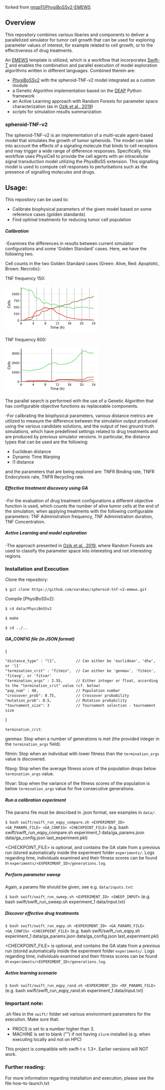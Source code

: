 forked from [migp11/PhysiBoSSv2-EMEWS](https://github.com/migp11/PhysiBoSSv2-EMEWS)

Overview
-----------------------
This repository combines various libaries and components to deliver a parallelized simulator for tumor cell growth that can be used for exploring parameter values of interest, for example related to cell growth, or to the effectiveness of drug treatments.

An [EMEWS](https://emews.github.io) template is utilized, which is a workflow that incorporates [Swift-T](http://swift-lang.org/Swift-T/) and enables the combination and parallel execution of model exploration algorithms written in different languages. 
Combined therein are:
* [PhysiBoSSv2](https://github.com/bsc-life/PhysiBoSSv2) with the spheroid-TNF-v2 model integrated as a custom module
* a Genetic Algorithm implementation based on the [DEAP](https://deap.readthedocs.io/en/master/) Python framework
* an Active Learning approach with Random Forests for parameter space characterization (as in [Ozik et al., 2019](https://pubs.rsc.org/en/content/articlepdf/2019/me/c9me00036d))
* scripts for simulation results summarization

### spheroid-TNF-v2
The spheroid-TNF-v2 is an implementation of a multi-scale agent-based model that simulates the growth of tumor spheroids. The model can take into account the effects of a signaling molecule that binds to cell receptors and may trigger a wide range of difference responses.
Specifically, this workflow uses PhysiCell to provide the cell agents with an intracellular signal transduction model utilizing the PhysiBoSS extension. This signalling model is used to compute cell responses to perturbations such as the presence of signalling molecules and drugs.

Usage:
-----------------------
This repository can be used to:
* Calibrate biophysical parameters of the given model based on some reference cases (golden standards)
* Find optimal treatments for reducing tumor cell population

##### Calibration
-Examines the differences in results between current simulator configurations and some 'Golden Standard' cases.
Here, we have the following two.

Cell counts in the two Golden Standard cases (Green: Alive, Red: Apoptotic, Brown: Necrotic):

TNF frequency 150:

<img src="data/original_physiboss_timeseries/TNF_pulse150_cell_vs_time.png" width="300">

TNF frequency 600:

<img src="data/original_physiboss_timeseries/TNF_pulse600_cell_vs_time.png" width="300">

The parallel search is performed with the use of a Genetic Algorithm that has configurable objective functions as replaceable components. 

-For calibrating the biophysical parameters, various distance metrics are utilized to measure the difference between the simulation output produced using the various candidate solutions, and the output of two ground truth simulations, which have predefined settings related to drug treatments and are produced by previous simulator versions.
In particular, the distance types that can be used are the following:

* Euclidean distance
* Dynamic Time Warping
* l1 distance

and the parameters that are being explored are: TNFR Binding rate, TNFR Endocytosis rate, TNFR Recycling rate.

##### Effective treatment discovery using GA
-For the evaluation of drug treatment configurations a different objective function is used, which counts the number of alive tumor cells at the end of the simulation, when applying treatments with the following configurable parameters: TNF Administration frequency, TNF Administration duration, TNF Concentration.

##### Active Learning and model exploration
-The approach presented in [Ozik et al., 2019](https://pubs.rsc.org/en/content/articlepdf/2019/me/c9me00036d), where Random Forests are used to classify the parameter space into interesting and not interesting regions.

### Installation and Execution
Clone the repository:

`$ git clone https://github.com/xarakas/spheroid-tnf-v2-emews.git`

Compile [PhysiBoSSv2]:

`$ cd data/PhysiBoSSv2`

`$ make`

`$ cd ../..`

##### GA_CONFIG file (in JSON format)

{

    "distance_type" : "l1",         // Can either be 'euclidean', 'dtw', or 'l1'
    "termination_crit" : "fitmin",  // Can either be 'genmax', 'fitmin', 'fitavg', or 'fitvar'
    "termination_args" : 2.55,      // Either integer or float, according to the "termination_crit" value (cf. below)
    "pop_num" : 40,                 // Population number
    "crossover_prob": 0.75,         // Crossover probability
    "mutation_prob": 0.5,           // Mutation probability
    "tournament_size": 3            // Tournament selection - tournament size
    
}

``termination_crit``: 

genmax: Stop when a number of generations is met (the provided integer in the ``termination_args`` field).

fitmin: Stop when an individual with lower fitness than the ``termination_args`` value is discovered.

fitavg: Stop when the average fitness score of the population drops below ``termination_args`` value.

fitvar: Stop when the variance of the fitness scores of the population is below ``termination_args`` value for five consecutive generations.


##### Run a calibration experiment 
The params file must be described in .json format, see examples in `data/`:

`$ bash swift/swift_run_eqpy_compare.sh <EXPERIMENT_ID> <GA_PARAMS_FILE> <GA_CONFIG> <CHECKPOINT_FILE>`
(e.g. bash swift/swift_run_eqpy_compare.sh experiment_1 data/ga_params.json data/ga_config.json last_experiment.pkl)

<CHECKPOINT_FILE> is optional, and contains the GA state from a previous run (stored automatically inside the experiment folder `experiments/`.
Logs regarding time, individuals examined and their fitness scores can be found in `experiments/<EXPERIMENT_ID>/generations.log`.

##### Perform parameter sweep
Again, a params file should be given, see e.g. `data/inputs.txt`:

`$ bash swift/swift_run_sweep.sh <EXPERIMENT_ID> <SWEEP_INPUT>` 
(e.g. bash swift/swift_run_sweep.sh experiment_1 data/input.txt)

##### Discover effective drug treatments
`$ bash swift/swift_run_eqpy.sh <EXPERIMENT_ID> <GA_PARAMS_FILE> <GA_CONFIG> <CHECKPOINT_FILE>`
(e.g. bash swift/swift_run_eqpy.sh experiment_1 data/ga_params.json data/ga_config.json last_experiment.pkl)

<CHECKPOINT_FILE> is optional, and contains the GA state from a previous run (stored automatically inside the experiment folder `experiments/`.
Logs regarding time, individuals examined and their fitness scores can be found in `experiments/<EXPERIMENT_ID>/generations.log`.

##### Active learning scenario
`$ bash swift/swift_run_eqpy_rand.sh <EXPERIMENT_ID> <RF_PARAMS_FILE>`
(e.g. bash swift/swift_run_eqpy_rand.sh experiment_1 data/input.txt)

### Important note:
.sh files in the `swift/` folder  set various environment parameters for the execution.
Make sure that:
* PROCS is set to a number higher than 3.
* MACHINE is set to blank ("") if not having `slurm` installed (e.g. when executing locally and not on HPC)

This project is compatible with swift-t v. 1.3+. Earlier
versions will NOT work.

### Further reading:
For more information regarding installation and execution, please see the file how-to-launch.txt


